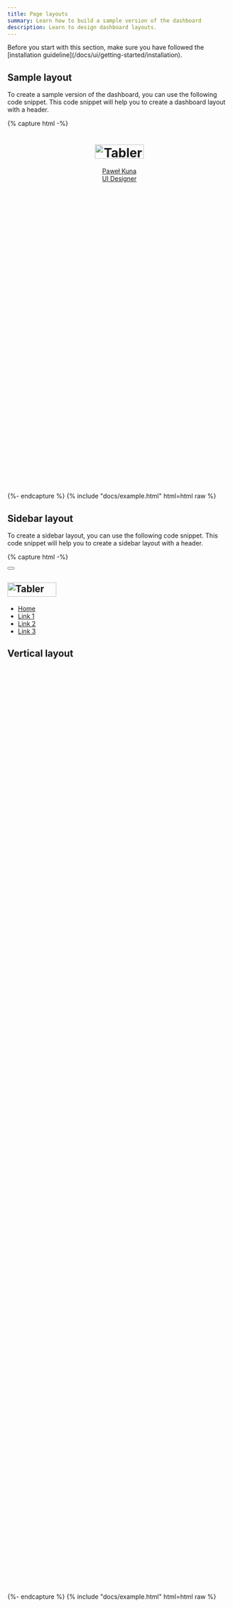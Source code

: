 ```yaml
---
title: Page layouts
summary: Learn how to build a sample version of the dashboard
description: Learn to design dashboard layouts.
---
```


<Callout>
   Before you start with this section, make sure you have followed the [installation guideline](/docs/ui/getting-started/installation). 
</Callout>

## Sample layout

To create a sample version of the dashboard, you can use the following code snippet. This code snippet will help you to create a dashboard layout with a header.

{% capture html -%}
<div class="page">
  <header class="navbar navbar-expand-sm navbar-light d-print-none">
    <div class="container-xl">
      <h1 class="navbar-brand navbar-brand-autodark d-none-navbar-horizontal pe-0 pe-md-3">
        <a href="#">
          <img
            src="/static/logo.svg"
            width="110"
            height="32"
            alt="Tabler"
            class="navbar-brand-image"
          />
        </a>
      </h1>
      <div class="navbar-nav flex-row order-md-last">
        <div class="nav-item">
          <a href="#" class="nav-link d-flex lh-1 text-reset p-0">
            <span
              class="avatar avatar-sm"
              style="background-image: url(/static/avatars/002m.jpg)"
            ></span>
            <div class="d-none d-xl-block ps-2">
              <div>Paweł Kuna</div>
              <div class="mt-1 small text-secondary">UI Designer</div>
            </div>
          </a>
        </div>
      </div>
    </div>
  </header>
  <div class="page-wrapper">
    <div class="page-body">
      <div class="container-xl">
        <div class="row row-deck row-cards">
          <div class="col-4">
            <div class="card">
              <div class="card-body" style="height: 10rem"></div>
            </div>
          </div>
          <div class="col-4">
            <div class="card">
              <div class="card-body" style="height: 10rem"></div>
            </div>
          </div>
          <div class="col-4">
            <div class="card">
              <div class="card-body" style="height: 10rem"></div>
            </div>
          </div>
          <div class="col-12">
            <div class="card">
              <div class="card-body" style="height: 10rem"></div>
            </div>
          </div>
        </div>
      </div>
    </div>
  </div>
</div>
{%- endcapture %}
{% include "docs/example.html" html=html raw %}

## Sidebar layout

To create a sidebar layout, you can use the following code snippet. This code snippet will help you to create a sidebar layout with a header.

{% capture html -%}
<div class="page">
  <!-- Sidebar -->
  <aside class="navbar navbar-vertical navbar-expand-sm position-absolute" data-bs-theme="dark">
    <div class="container-fluid">
      <button class="navbar-toggler" type="button">
        <span class="navbar-toggler-icon"></span>
      </button>
      <h1 class="navbar-brand navbar-brand-autodark">
        <a href="#">
          <img
            src="/static/logo-white.svg"
            width="110"
            height="32"
            alt="Tabler"
            class="navbar-brand-image"
          />
        </a>
      </h1>
      <div class="collapse navbar-collapse" id="sidebar-menu">
        <ul class="navbar-nav pt-lg-3">
          <li class="nav-item">
            <a class="nav-link" href="./">
              <span class="nav-link-title"> Home </span>
            </a>
          </li>
          <li class="nav-item">
            <a class="nav-link" href="#">
              <span class="nav-link-title"> Link 1 </span>
            </a>
          </li>
          <li class="nav-item">
            <a class="nav-link" href="#">
              <span class="nav-link-title"> Link 2 </span>
            </a>
          </li>
          <li class="nav-item">
            <a class="nav-link" href="#">
              <span class="nav-link-title"> Link 3 </span>
            </a>
          </li>
        </ul>
      </div>
    </div>
  </aside>
  <div class="page-wrapper">
    <div class="page-header d-print-none">
      <div class="container-xl">
        <div class="row g-2 align-items-center">
          <div class="col">
            <h2 class="page-title">Vertical layout</h2>
          </div>
        </div>
      </div>
    </div>
    <div class="page-body">
      <div class="container-xl">
        <div class="row row-deck row-cards">
          <div class="col-sm-6 col-lg-3">
            <div class="card">
              <div class="card-body" style="height: 10rem"></div>
            </div>
          </div>
          <div class="col-sm-6 col-lg-3">
            <div class="card">
              <div class="card-body" style="height: 10rem"></div>
            </div>
          </div>
          <div class="col-sm-6 col-lg-3">
            <div class="card">
              <div class="card-body" style="height: 10rem"></div>
            </div>
          </div>
          <div class="col-sm-6 col-lg-3">
            <div class="card">
              <div class="card-body" style="height: 10rem"></div>
            </div>
          </div>
          <div class="col-lg-6">
            <div class="row row-cards">
              <div class="col-12">
                <div class="card">
                  <div class="card-body" style="height: 10rem"></div>
                </div>
              </div>
              <div class="col-12">
                <div class="card">
                  <div class="card-body" style="height: 10rem"></div>
                </div>
              </div>
            </div>
          </div>
          <div class="col-lg-6">
            <div class="card">
              <div class="card-body" style="height: 10rem"></div>
            </div>
          </div>
          <div class="col-12">
            <div class="card">
              <div class="card-body" style="height: 10rem"></div>
            </div>
          </div>
          <div class="col-md-12 col-lg-8">
            <div class="card">
              <div class="card-body" style="height: 10rem"></div>
            </div>
          </div>
          <div class="col-md-6 col-lg-4">
            <div class="card">
              <div class="card-body" style="height: 10rem"></div>
            </div>
          </div>
          <div class="col-md-6 col-lg-4">
            <div class="card">
              <div class="card-body" style="height: 10rem"></div>
            </div>
          </div>
          <div class="col-md-12 col-lg-8">
            <div class="card">
              <div class="card-body" style="height: 10rem"></div>
            </div>
          </div>
          <div class="col-12">
            <div class="card">
              <div class="card-body" style="height: 10rem"></div>
            </div>
          </div>
        </div>
      </div>
    </div>
  </div>
</div>
{%- endcapture %}
{% include "docs/example.html" html=html raw %}
